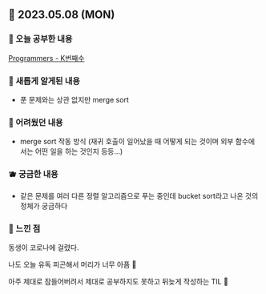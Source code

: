 ## 🍰 2023.05.08 (MON)

### 🍑 오늘 공부한 내용

[Programmers - K번째수](https://github.com/merryfraise/algorithms/blob/main/programmers/level%201/230508/K%EB%B2%88%EC%A7%B8%EC%88%98.js "Programmers - K번째수")

### 🍓 새롭게 알게된 내용

-   푼 문제와는 상관 없지만 merge sort

### 🍒 어려웠던 내용

-   merge sort 작동 방식 (재귀 호출이 일어났을 때 어떻게 되는 것이며 외부 함수에서는 어떤 일을 하는 것인지 등등...)

### 🫐 궁금한 내용

-   같은 문제를 여러 다른 정렬 알고리즘으로 푸는 중인데 bucket sort라고 나온 것의 정체가 궁금하다

### 🐰 느낀 점

동생이 코로나에 걸렸다.

나도 오늘 유독 피곤해서 머리가 너무 아픔 🤯

아주 제대로 잠들어버려서 제대로 공부하지도 못하고 뒤늦게 작성하는 TIL 🥹

